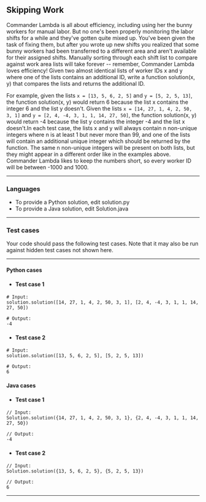 ## Skipping Work

Commander Lambda is all about efficiency, including using her the bunny workers for manual labor.
But no one's been properly monitoring the labor shifts for a while and they've gotten quite mixed up. 
You've been given the task of fixing them, but after you wrote up new shifts you realized that some bunny 
workers had been transferred to a different area and aren't available for their assigned shifts. 
Manually sorting through each shift list to compare against work area lists will take forever -- remember, 
Commander Lambda loves efficiency! Given two almost identical lists of worker IDs x and y where one of the
lists contains an additional ID, write a function solution(x, y) that compares the lists and returns the additional ID.

For example, given the lists `x = [13, 5, 6, 2, 5]` and `y = [5, 2, 5, 13]`, the function solution(x, y) would return 6 
because the list x contains the integer 6 and the list y doesn't. Given the lists `x = [14, 27, 1, 4, 2, 50, 3, 1]`
and `y = [2, 4, -4, 3, 1, 1, 14, 27, 50]`, the function solution(x, y) would return -4 because the list y contains 
the integer -4 and the list x doesn't.In each test case, the lists x and y will always contain n non-unique integers 
where n is at least 1 but never more than 99, and one of the lists will contain an additional unique integer which 
should be returned by the function. The same n non-unique integers will be present on both lists, but they might 
appear in a different order like in the examples above. Commander Lambda likes to keep the numbers short, so every 
worker ID will be between -1000 and 1000.

----

### Languages

* To provide a Python solution, edit solution.py
* To provide a Java solution, edit Solution.java

----

### Test cases

Your code should pass the following test cases.
Note that it may also be run against hidden test cases not shown here.

----

#### Python cases

* #### Test case 1
```
# Input:
solution.solution([14, 27, 1, 4, 2, 50, 3, 1], [2, 4, -4, 3, 1, 1, 14, 27, 50])
```
```
# Output:
-4
```

* #### Test case 2
```
# Input:
solution.solution([13, 5, 6, 2, 5], [5, 2, 5, 13])
```
```
# Output:
6
```

#### Java cases

* #### Test case 1
```
// Input:
Solution.solution({14, 27, 1, 4, 2, 50, 3, 1}, {2, 4, -4, 3, 1, 1, 14, 27, 50})
```
```
// Output:
-4
```

* #### Test case 2
```
// Input:
Solution.solution({13, 5, 6, 2, 5}, {5, 2, 5, 13})
```
```
// Output:
6
```

----
